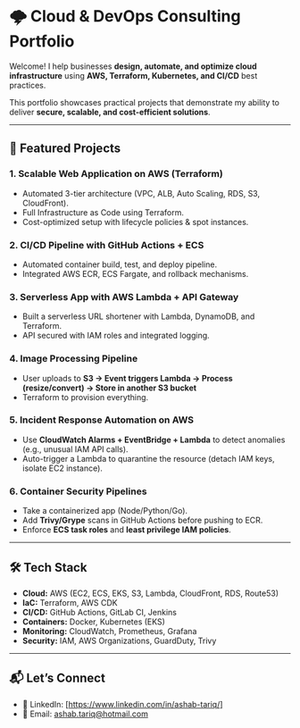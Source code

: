 # 🌩 Cloud & DevOps Consulting Portfolio

Welcome! I help businesses **design, automate, and optimize cloud infrastructure** using **AWS, Terraform, Kubernetes, and CI/CD** best practices.  

This portfolio showcases practical projects that demonstrate my ability to deliver **secure, scalable, and cost-efficient solutions**.

---

## 🚀 Featured Projects

### 1. Scalable Web Application on AWS (Terraform)
- Automated 3-tier architecture (VPC, ALB, Auto Scaling, RDS, S3, CloudFront).
- Full Infrastructure as Code using Terraform.
- Cost-optimized setup with lifecycle policies & spot instances.


### 2. CI/CD Pipeline with GitHub Actions + ECS
- Automated container build, test, and deploy pipeline.
- Integrated AWS ECR, ECS Fargate, and rollback mechanisms.


### 3. Serverless App with AWS Lambda + API Gateway
- Built a serverless URL shortener with Lambda, DynamoDB, and Terraform.
- API secured with IAM roles and integrated logging.

### 4. Image Processing Pipeline
- User uploads to **S3 → Event triggers Lambda → Process (resize/convert) → Store in another S3 bucket**
- Terraform to provision everything.

### 5. Incident Response Automation on AWS
- Use **CloudWatch Alarms + EventBridge + Lambda** to detect anomalies (e.g., unusual IAM API calls).
- Auto-trigger a Lambda to quarantine the resource (detach IAM keys, isolate EC2 instance).

### 6. Container Security Pipelines
- Take a containerized app (Node/Python/Go).
- Add **Trivy/Grype** scans in GitHub Actions before pushing to ECR.
- Enforce **ECS task roles** and **least privilege IAM policies**.


---

## 🛠️ Tech Stack
- **Cloud:** AWS (EC2, ECS, EKS, S3, Lambda, CloudFront, RDS, Route53)  
- **IaC:** Terraform, AWS CDK  
- **CI/CD:** GitHub Actions, GitLab CI, Jenkins  
- **Containers:** Docker, Kubernetes (EKS)  
- **Monitoring:** CloudWatch, Prometheus, Grafana  
- **Security:** IAM, AWS Organizations, GuardDuty, Trivy

---

## 📬 Let’s Connect
- 💼 LinkedIn: [https://www.linkedin.com/in/ashab-tariq/]  
- 📧 Email: ashab.tariq@hotmail.com
	
